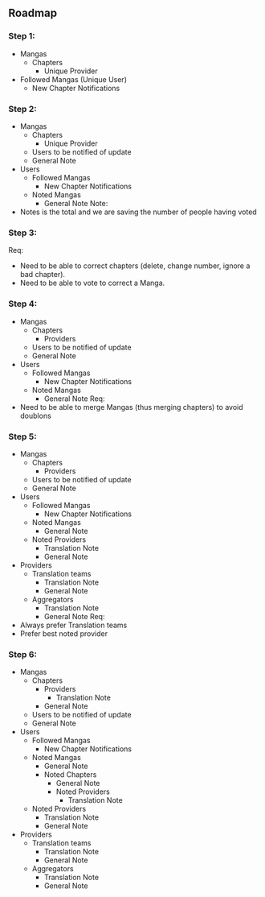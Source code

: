 ## Roadmap
### Step 1:
- Mangas
    - Chapters
        - Unique Provider
- Followed Mangas (Unique User)
    - New Chapter Notifications

### Step 2:
- Mangas
    - Chapters
        - Unique Provider
    - Users to be notified of update
    - General Note
- Users
    - Followed Mangas
        - New Chapter Notifications
    - Noted Mangas
        - General Note
Note:
- Notes is the total and we are saving the number of people having voted

### Step 3:
Req:
- Need to be able to correct chapters (delete, change number, ignore a bad chapter). 
- Need to be able to vote to correct a Manga.

### Step 4:
- Mangas
    - Chapters
        - Providers
    - Users to be notified of update
    - General Note
- Users
    - Followed Mangas
       - New Chapter Notifications
    - Noted Mangas
        - General Note
Req:
- Need to be able to merge Mangas (thus merging chapters) to avoid doublons

### Step 5:
- Mangas
    - Chapters
        - Providers
    - Users to be notified of update
    - General Note
- Users
    - Followed Mangas
       - New Chapter Notifications
    - Noted Mangas
        - General Note
    - Noted Providers
        - Translation Note
        - General Note
- Providers
    - Translation teams
        - Translation Note
        - General Note
    - Aggregators
        - Translation Note
        - General Note
Req:
- Always prefer Translation teams
- Prefer best noted provider

### Step 6:
- Mangas
    - Chapters
        - Providers
            - Translation Note
        - General Note
    - Users to be notified of update
    - General Note
- Users
    - Followed Mangas
       - New Chapter Notifications
    - Noted Mangas
        - General Note
        - Noted Chapters
            - General Note
            - Noted Providers
                - Translation Note
    - Noted Providers
        - Translation Note
        - General Note
- Providers
    - Translation teams
        - Translation Note
        - General Note
    - Aggregators
        - Translation Note
        - General Note
